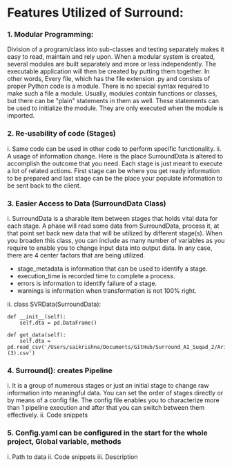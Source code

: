 # Features Utilized of Surround:

### 1.	Modular Programming:

Division of a program/class into sub-classes and testing separately makes it easy to read, maintain and rely upon. When a modular system is created, several modules are built separately and more or less independently. The executable application will then be created by putting them together. In other words, Every file, which has the file extension .py and consists of proper Python code is a module. There is no special syntax required to make such a file a module. Usually, modules contain functions or classes, but there can be "plain" statements in them as well. These statements can be used to initialize the module. They are only executed when the module is imported. 


### 2.	Re-usability of code (Stages)

i. Same code can be used in other code to perform specific functionality. 
ii. A usage of information change. Here is the place SurroundData is altered to accomplish the outcome that you need. Each stage is just meant to execute a lot of related actions. First stage can be where you get ready information to be prepared and last stage can be the place your populate information to be sent back to the client.


### 3.	Easier Access to Data (SurroundData Class)

i.	SurroundData is a sharable item between stages that holds vital data for each stage. A phase will read some data from SurroundData, process it, at that point set back new data that will be utilized by different stage(s). When you broaden this class, you can include as many number of variables as you require to enable you to change input data into output data. In any case, there are 4 center factors that are being utilized.
- stage_metadata is information that can be used to identify a stage.
- execution_time is recorded time to complete a process.
- errors is information to identify failure of a stage.
- warnings is information when transformation is not 100% right.

ii.	class SVRData(SurroundData):
    
    def __init__(self):
        self.dta = pd.DataFrame()

    def get_data(self):
        self.dta = pd.read_csv('/Users/saikrishna/Documents/GitHub/Surround_AI_Suqad_2/Arima/arima/data/AAPL (3).csv')


### 4.	Surround(): creates Pipeline

i.	It is a group of numerous stages or just an initial stage to change raw information into meaningful data. You can set the order of stages directly or by means of a config file. The config file enables you to characterize more than 1 pipeline execution and after that you can switch between them effectively.
ii.	Code snippets

### 5.	Config.yaml can be configured in the start for the whole project, Global variable, methods
i.	Path to data
ii.	Code snippets
iii. Description

